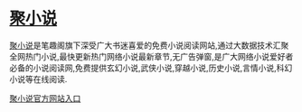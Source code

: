 # [聚小说](https://www.juxiaoshuo.net/)

[聚小说](https://www.juxiaoshuo.net/)是笔趣阁旗下深受广大书迷喜爱的免费小说阅读网站,通过大数据技术汇聚全网热门小说,最快更新热门网络小说最新章节,无广告弹窗,是广大网络小说爱好者必备的小说阅读网,免费提供玄幻小说,武侠小说,穿越小说,历史小说,言情小说,科幻小说等在线阅读.

[聚小说官方网站入口](https://www.juxiaoshuo.net/)
